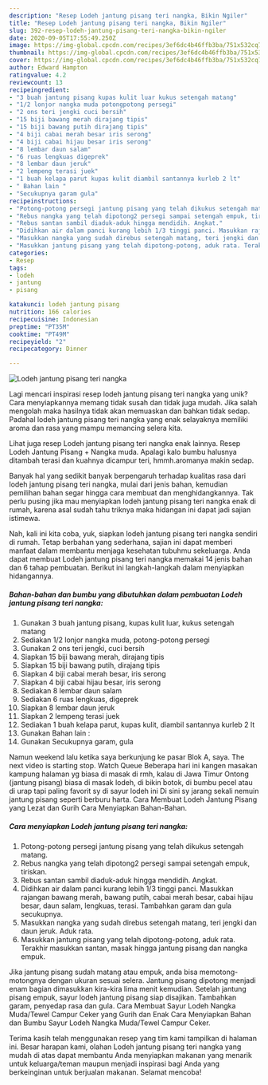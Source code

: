 ```yaml
---
description: "Resep Lodeh jantung pisang teri nangka, Bikin Ngiler"
title: "Resep Lodeh jantung pisang teri nangka, Bikin Ngiler"
slug: 392-resep-lodeh-jantung-pisang-teri-nangka-bikin-ngiler
date: 2020-09-05T17:55:49.250Z
image: https://img-global.cpcdn.com/recipes/3ef6dc4b46ffb3ba/751x532cq70/lodeh-jantung-pisang-teri-nangka-foto-resep-utama.jpg
thumbnail: https://img-global.cpcdn.com/recipes/3ef6dc4b46ffb3ba/751x532cq70/lodeh-jantung-pisang-teri-nangka-foto-resep-utama.jpg
cover: https://img-global.cpcdn.com/recipes/3ef6dc4b46ffb3ba/751x532cq70/lodeh-jantung-pisang-teri-nangka-foto-resep-utama.jpg
author: Edward Hampton
ratingvalue: 4.2
reviewcount: 13
recipeingredient:
- "3 buah jantung pisang kupas kulit luar kukus setengah matang"
- "1/2 lonjor nangka muda potongpotong persegi"
- "2 ons teri jengki cuci bersih"
- "15 biji bawang merah dirajang tipis"
- "15 biji bawang putih dirajang tipis"
- "4 biji cabai merah besar iris serong"
- "4 biji cabai hijau besar iris serong"
- "8 lembar daun salam"
- "6 ruas lengkuas digeprek"
- "8 lembar daun jeruk"
- "2 lempeng terasi juek"
- "1 buah kelapa parut kupas kulit diambil santannya kurleb 2 lt"
- " Bahan lain "
- "Secukupnya garam gula"
recipeinstructions:
- "Potong-potong persegi jantung pisang yang telah dikukus setengah matang."
- "Rebus nangka yang telah dipotong2 persegi sampai setengah empuk, tiriskan."
- "Rebus santan sambil diaduk-aduk hingga mendidih. Angkat."
- "Didihkan air dalam panci kurang lebih 1/3 tinggi panci. Masukkan rajangan bawang merah, bawang putih, cabai merah besar, cabai hijau besar, daun salam, lengkuas, terasi. Tambahkan garam dan gula secukupnya."
- "Masukkan nangka yang sudah direbus setengah matang, teri jengki dan daun jeruk. Aduk rata."
- "Masukkan jantung pisang yang telah dipotong-potong, aduk rata. Terakhir masukkan santan, masak hingga jantung pisang dan nangka empuk."
categories:
- Resep
tags:
- lodeh
- jantung
- pisang

katakunci: lodeh jantung pisang 
nutrition: 166 calories
recipecuisine: Indonesian
preptime: "PT35M"
cooktime: "PT49M"
recipeyield: "2"
recipecategory: Dinner

---
```



![Lodeh jantung pisang teri nangka](https://img-global.cpcdn.com/recipes/3ef6dc4b46ffb3ba/751x532cq70/lodeh-jantung-pisang-teri-nangka-foto-resep-utama.jpg)

Lagi mencari inspirasi resep lodeh jantung pisang teri nangka yang unik? Cara menyiapkannya memang tidak susah dan tidak juga mudah. Jika salah mengolah maka hasilnya tidak akan memuaskan dan bahkan tidak sedap. Padahal lodeh jantung pisang teri nangka yang enak selayaknya memiliki aroma dan rasa yang mampu memancing selera kita.

Lihat juga resep Lodeh jantung pisang teri nangka enak lainnya. Resep Lodeh Jantung Pisang + Nangka muda. Apalagi kalo bumbu halusnya ditambah terasi dan kuahnya dicampur teri, hmmh.aromanya makin sedap.

Banyak hal yang sedikit banyak berpengaruh terhadap kualitas rasa dari lodeh jantung pisang teri nangka, mulai dari jenis bahan, kemudian pemilihan bahan segar hingga cara membuat dan menghidangkannya. Tak perlu pusing jika mau menyiapkan lodeh jantung pisang teri nangka enak di rumah, karena asal sudah tahu triknya maka hidangan ini dapat jadi sajian istimewa.


Nah, kali ini kita coba, yuk, siapkan lodeh jantung pisang teri nangka sendiri di rumah. Tetap berbahan yang sederhana, sajian ini dapat memberi manfaat dalam membantu menjaga kesehatan tubuhmu sekeluarga. Anda dapat membuat Lodeh jantung pisang teri nangka memakai 14 jenis bahan dan 6 tahap pembuatan. Berikut ini langkah-langkah dalam menyiapkan hidangannya.

<!--inarticleads1-->

##### Bahan-bahan dan bumbu yang dibutuhkan dalam pembuatan Lodeh jantung pisang teri nangka:

1. Gunakan 3 buah jantung pisang, kupas kulit luar, kukus setengah matang
1. Sediakan 1/2 lonjor nangka muda, potong-potong persegi
1. Gunakan 2 ons teri jengki, cuci bersih
1. Siapkan 15 biji bawang merah, dirajang tipis
1. Siapkan 15 biji bawang putih, dirajang tipis
1. Siapkan 4 biji cabai merah besar, iris serong
1. Siapkan 4 biji cabai hijau besar, iris serong
1. Sediakan 8 lembar daun salam
1. Sediakan 6 ruas lengkuas, digeprek
1. Siapkan 8 lembar daun jeruk
1. Siapkan 2 lempeng terasi juek
1. Sediakan 1 buah kelapa parut, kupas kulit, diambil santannya kurleb 2 lt
1. Gunakan  Bahan lain :
1. Gunakan Secukupnya garam, gula


Namun weekend lalu ketika saya berkunjung ke pasar Blok A, saya. The next video is starting stop. Watch Queue Beberapa hari ini kangen masakan kampung halaman yg biasa di masak di rmh, kalau di Jawa Timur Ontong (jantung pisang) biasa di masak lodeh, di bikin botok, di bumbu pecel atau di urap tapi paling favorit sy di sayur lodeh ini Di sini sy jarang sekali nemuin jantung pisang seperti berburu harta. Cara Membuat Lodeh Jantung Pisang yang Lezat dan Gurih Cara Menyiapkan Bahan-Bahan. 

<!--inarticleads2-->

##### Cara menyiapkan Lodeh jantung pisang teri nangka:

1. Potong-potong persegi jantung pisang yang telah dikukus setengah matang.
1. Rebus nangka yang telah dipotong2 persegi sampai setengah empuk, tiriskan.
1. Rebus santan sambil diaduk-aduk hingga mendidih. Angkat.
1. Didihkan air dalam panci kurang lebih 1/3 tinggi panci. Masukkan rajangan bawang merah, bawang putih, cabai merah besar, cabai hijau besar, daun salam, lengkuas, terasi. Tambahkan garam dan gula secukupnya.
1. Masukkan nangka yang sudah direbus setengah matang, teri jengki dan daun jeruk. Aduk rata.
1. Masukkan jantung pisang yang telah dipotong-potong, aduk rata. Terakhir masukkan santan, masak hingga jantung pisang dan nangka empuk.


Jika jantung pisang sudah matang atau empuk, anda bisa memotong-motongnya dengan ukuran sesuai selera. Jantung pisang dipotong menjadi enam bagian dimasukkan kira-kira lima menit kemudian. Setelah jantung pisang empuk, sayur lodeh jantung pisang siap disajikan. Tambahkan garam, penyedap rasa dan gula. Cara Membuat Sayur Lodeh Nangka Muda/Tewel Campur Ceker yang Gurih dan Enak Cara Menyiapkan Bahan dan Bumbu Sayur Lodeh Nangka Muda/Tewel Campur Ceker. 

Terima kasih telah menggunakan resep yang tim kami tampilkan di halaman ini. Besar harapan kami, olahan Lodeh jantung pisang teri nangka yang mudah di atas dapat membantu Anda menyiapkan makanan yang menarik untuk keluarga/teman maupun menjadi inspirasi bagi Anda yang berkeinginan untuk berjualan makanan. Selamat mencoba!

